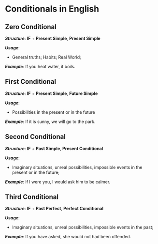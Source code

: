 # Conditionals in English

## Zero Conditional 

***Structure***: 
**IF** + **Present Simple**, **Present Simple**

***Usage***:
* General truths; Habits; Real World; 

***Example***:
If you heat water, it boils. 


## First Conditional 

***Structure***:
**IF** + **Present Simple**, **Future Simple**

***Usage***:
* Possibilities in the present or in the future

***Example***: 
If it is sunny, we will go to the park. 


## Second Conditional 

***Structure***: 
**IF** + **Past Simple**, **Present Conditional**

***Usage***:
* Imaginary situations, unreal possibilities, impossible events in the present or in the future; 

***Example***:
If I were you, I would ask him to be calmer. 


## Third Conditional 

***Structure***: 
**IF** + **Past Perfect**, **Perfect Conditional**

***Usage***:
* Imaginary situations, unreal possibilities, impossible events in the past; 

***Example***:
If you have asked, she would not had been offended. 

